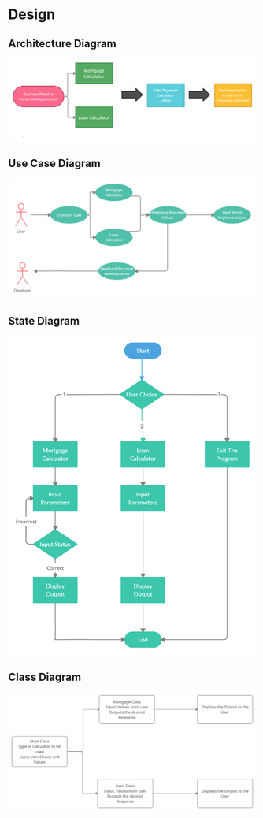 # Design

## Architecture Diagram

<img src="https://github.com/RaghavTulsyan/LTTS_StepIn_MiniProject_257140/blob/main/2_Design/System_Architecture.jpg">

## Use Case Diagram

<img src="https://github.com/RaghavTulsyan/LTTS_StepIn_MiniProject_257140/blob/main/2_Design/UML_Diagram.jpg">

## State Diagram

<img src="https://github.com/RaghavTulsyan/LTTS_StepIn_MiniProject_257140/blob/main/2_Design/State_Diagram.jpg">

## Class Diagram

<img src="https://github.com/RaghavTulsyan/LTTS_StepIn_MiniProject_257140/blob/main/2_Design/Class_Diagram.jpg">
